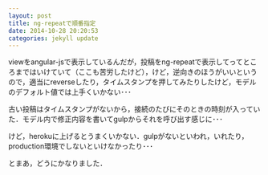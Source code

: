```yaml
---
layout: post
title: ng-repeatで順番指定
date: 2014-10-28 20:20:53
categories: jekyll update
---
```

viewをangular-jsで表示しているんだが，投稿をng-repeatで表示してってところまではいけていて（ここも苦労したけど），けど，逆向きのほうがいいというので，適当にreverseしたり，タイムスタンプを押してみたりしたけど，モデルのデフォルト値では上手くいかない･･･

古い投稿はタイムスタンプがないから，接続のたびにそのときの時刻が入っていた．モデル内で修正内容を書いてgulpからそれを呼び出す感じに･･･

けど，herokuに上げるとうまくいかない．gulpがないといわれ，いれたり，production環境でしないといけなかったり･･･

とまあ，どうにかなりました．
